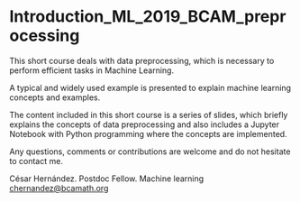 # Introduction_ML_2019_BCAM_preprocessing

This short course deals with data preprocessing, which is necessary to perform efficient tasks in Machine Learning.

A typical and widely used example is presented to explain machine learning concepts and examples.

The content included in this short course is a series of slides, which briefly explains the concepts of data preprocessing and also includes a Jupyter Notebook with Python programming where the concepts are implemented.

Any questions, comments or contributions are welcome and do not hesitate to contact me.

César Hernández.
Postdoc Fellow.
Machine learning
chernandez@bcamath.org
